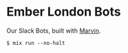 # Ember London Bots

Our Slack Bots, built with [Marvin](https://github.com/willrax/marvin).

```
$ mix run --no-halt
```
